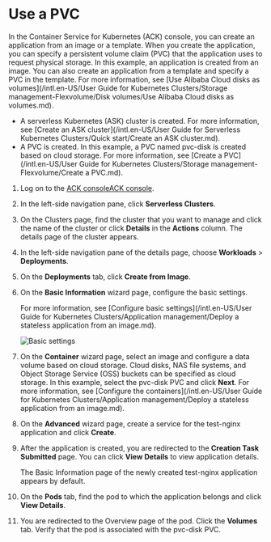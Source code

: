 # Use a PVC

In the Container Service for Kubernetes \(ACK\) console, you can create an application from an image or a template. When you create the application, you can specify a persistent volume claim \(PVC\) that the application uses to request physical storage. In this example, an application is created from an image. You can also create an application from a template and specify a PVC in the template. For more information, see [Use Alibaba Cloud disks as volumes](/intl.en-US/User Guide for Kubernetes Clusters/Storage management-Flexvolume/Disk volumes/Use Alibaba Cloud disks as volumes.md).

-   A serverless Kubernetes \(ASK\) cluster is created. For more information, see [Create an ASK cluster](/intl.en-US/User Guide for Serverless Kubernetes Clusters/Quick start/Create an ASK cluster.md).
-   A PVC is created. In this example, a PVC named pvc-disk is created based on cloud storage. For more information, see [Create a PVC](/intl.en-US/User Guide for Kubernetes Clusters/Storage management-Flexvolume/Create a PVC.md).

1.  Log on to the [ACK console](https://cs.console.aliyun.com)[ACK console](https://partners-intl.console.aliyun.com/#/cs).

2.  In the left-side navigation pane, click **Serverless Clusters**.

3.  On the Clusters page, find the cluster that you want to manage and click the name of the cluster or click **Details** in the **Actions** column. The details page of the cluster appears.

4.  In the left-side navigation pane of the details page, choose **Workloads** \> **Deployments**.

5.  On the **Deployments** tab, click **Create from Image**.

6.  On the **Basic Information** wizard page, configure the basic settings.

    For more information, see [Configure basic settings](/intl.en-US/User Guide for Kubernetes Clusters/Application management/Deploy a stateless application from an image.md).

    ![Basic settings](https://static-aliyun-doc.oss-accelerate.aliyuncs.com/assets/img/en-US/8309301161/p10973.png)

7.  On the **Container** wizard page, select an image and configure a data volume based on cloud storage. Cloud disks, NAS file systems, and Object Storage Service \(OSS\) buckets can be specified as cloud storage. In this example, select the pvc-disk PVC and click **Next**. For more information, see [Configure the containers](/intl.en-US/User Guide for Kubernetes Clusters/Application management/Deploy a stateless application from an image.md).

8.  On the **Advanced** wizard page, create a service for the test-nginx application and click **Create**.

9.  After the application is created, you are redirected to the **Creation Task Submitted** page. You can click **View Details** to view application details.

    The Basic Information page of the newly created test-nginx application appears by default.

10. On the **Pods** tab, find the pod to which the application belongs and click **View Details**.

11. You are redirected to the Overview page of the pod. Click the **Volumes** tab. Verify that the pod is associated with the pvc-disk PVC.


